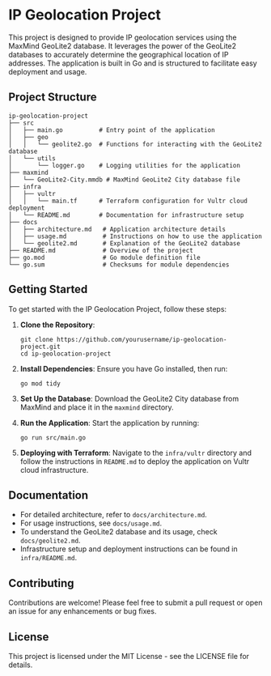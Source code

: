 # IP Geolocation Project

This project is designed to provide IP geolocation services using the MaxMind GeoLite2 database. It leverages the power of the GeoLite2 databases to accurately determine the geographical location of IP addresses. The application is built in Go and is structured to facilitate easy deployment and usage.

## Project Structure

```
ip-geolocation-project
├── src
│   ├── main.go          # Entry point of the application
│   ├── geo
│   │   └── geolite2.go  # Functions for interacting with the GeoLite2 database
│   └── utils
│       └── logger.go    # Logging utilities for the application
├── maxmind
│   └── GeoLite2-City.mmdb # MaxMind GeoLite2 City database file
├── infra
│   ├── vultr
│   │   └── main.tf      # Terraform configuration for Vultr cloud deployment
│   └── README.md        # Documentation for infrastructure setup
├── docs
│   ├── architecture.md   # Application architecture details
│   ├── usage.md          # Instructions on how to use the application
│   └── geolite2.md       # Explanation of the GeoLite2 database
├── README.md             # Overview of the project
├── go.mod                # Go module definition file
└── go.sum                # Checksums for module dependencies
```

## Getting Started

To get started with the IP Geolocation Project, follow these steps:

1. **Clone the Repository**: 
   ```
   git clone https://github.com/yourusername/ip-geolocation-project.git
   cd ip-geolocation-project
   ```

2. **Install Dependencies**: 
   Ensure you have Go installed, then run:
   ```
   go mod tidy
   ```

3. **Set Up the Database**: 
   Download the GeoLite2 City database from MaxMind and place it in the `maxmind` directory.

4. **Run the Application**: 
   Start the application by running:
   ```
   go run src/main.go
   ```

5. **Deploying with Terraform**: 
   Navigate to the `infra/vultr` directory and follow the instructions in `README.md` to deploy the application on Vultr cloud infrastructure.

## Documentation

- For detailed architecture, refer to `docs/architecture.md`.
- For usage instructions, see `docs/usage.md`.
- To understand the GeoLite2 database and its usage, check `docs/geolite2.md`.
- Infrastructure setup and deployment instructions can be found in `infra/README.md`.

## Contributing

Contributions are welcome! Please feel free to submit a pull request or open an issue for any enhancements or bug fixes.

## License

This project is licensed under the MIT License - see the LICENSE file for details.
